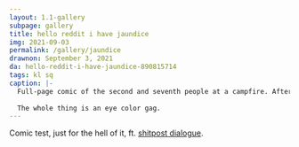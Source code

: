 ```yaml
---
layout: 1.1-gallery
subpage: gallery
title: hello reddit i have jaundice
img: 2021-09-03
permalink: /gallery/jaundice
drawnon: September 3, 2021
da: hello-reddit-i-have-jaundice-890815714
tags: kl sq
caption: |-
  Full-page comic of the second and seventh people at a campfire. After a brief monologue (dialogue source below), the speaker tosses her marshmallow into the fire.
  
  The whole thing is an eye color gag.
---
```

Comic test, just for the hell of it, ft. <a href="https://iguanamouth.tumblr.com/post/170897148512/deanky-ktdx-deanky-some-people-have-moneys/amp" class="ext">shitpost dialogue</a>.